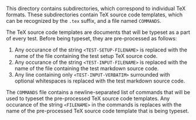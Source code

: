 This directory contains subdirectories, which correspond to individual TeX
formats. These subdirectories contain TeX source code templates, which
can be recognized by the `.tex` suffix, and a file named `COMMANDS`.

The TeX source code templates are documents that will be typeset as a part of
every test. Before being typeset, they are pre-processed as follows:

 1. Any occurance of the string `<TEST-SETUP-FILENAME>` is replaced with the
    name of the file containing the test setup TeX source code.
 2. Any occurance of the string `<TEST-INPUT-FILENAME>` is replaced with the
    name of the file containing the test markdown source code.
 3. Any line containing only `<TEST-INPUT-VERBATIM>` surrounded with optional
    whitespaces is replaced with the test markdown source code.

The `COMMANDS` file contains a newline-separated list of commands that will
be used to typeset the pre-processed TeX source code templates. Any occurance
of the string `<FILENAME>` in the commands is replaces with the name of the
pre-processed TeX source code template that is being typeset.
